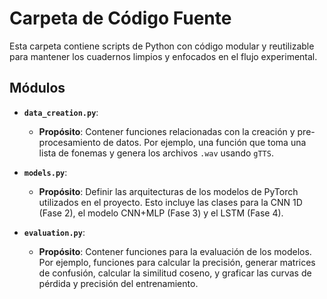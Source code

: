 # Carpeta de Código Fuente

Esta carpeta contiene scripts de Python con código modular y reutilizable para mantener los cuadernos limpios y enfocados en el flujo experimental.

## Módulos

- **`data_creation.py`**:

  - **Propósito**: Contener funciones relacionadas con la creación y pre-procesamiento de datos. Por ejemplo, una función que toma una lista de fonemas y genera los archivos `.wav` usando `gTTS`.

- **`models.py`**:

  - **Propósito**: Definir las arquitecturas de los modelos de PyTorch utilizados en el proyecto. Esto incluye las clases para la CNN 1D (Fase 2), el modelo CNN+MLP (Fase 3) y el LSTM (Fase 4).

- **`evaluation.py`**:
  - **Propósito**: Contener funciones para la evaluación de los modelos. Por ejemplo, funciones para calcular la precisión, generar matrices de confusión, calcular la similitud coseno, y graficar las curvas de pérdida y precisión del entrenamiento.
